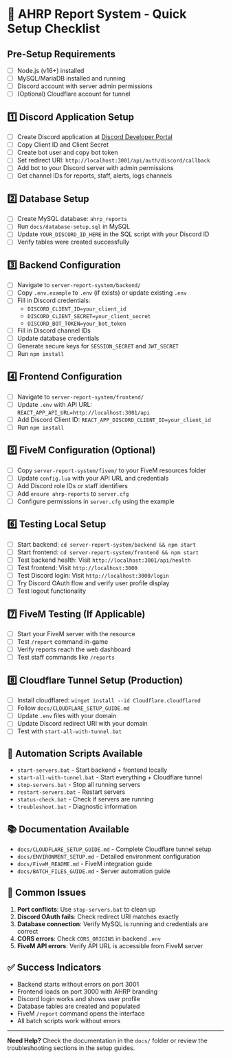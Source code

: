 # 🚀 AHRP Report System - Quick Setup Checklist

## Pre-Setup Requirements
- [ ] Node.js (v16+) installed
- [ ] MySQL/MariaDB installed and running
- [ ] Discord account with server admin permissions
- [ ] (Optional) Cloudflare account for tunnel

## 1️⃣ Discord Application Setup
- [ ] Create Discord application at [Discord Developer Portal](https://discord.com/developers/applications)
- [ ] Copy Client ID and Client Secret
- [ ] Create bot user and copy bot token
- [ ] Set redirect URI: `http://localhost:3001/api/auth/discord/callback`
- [ ] Add bot to your Discord server with admin permissions
- [ ] Get channel IDs for reports, staff, alerts, logs channels

## 2️⃣ Database Setup
- [ ] Create MySQL database: `ahrp_reports`
- [ ] Run `docs/database-setup.sql` in MySQL
- [ ] Update `YOUR_DISCORD_ID_HERE` in the SQL script with your Discord ID
- [ ] Verify tables were created successfully

## 3️⃣ Backend Configuration
- [ ] Navigate to `server-report-system/backend/`
- [ ] Copy `.env.example` to `.env` (if exists) or update existing `.env`
- [ ] Fill in Discord credentials:
  - `DISCORD_CLIENT_ID=your_client_id`
  - `DISCORD_CLIENT_SECRET=your_client_secret`  
  - `DISCORD_BOT_TOKEN=your_bot_token`
- [ ] Fill in Discord channel IDs
- [ ] Update database credentials
- [ ] Generate secure keys for `SESSION_SECRET` and `JWT_SECRET`
- [ ] Run `npm install`

## 4️⃣ Frontend Configuration  
- [ ] Navigate to `server-report-system/frontend/`
- [ ] Update `.env` with API URL: `REACT_APP_API_URL=http://localhost:3001/api`
- [ ] Add Discord Client ID: `REACT_APP_DISCORD_CLIENT_ID=your_client_id`
- [ ] Run `npm install`

## 5️⃣ FiveM Configuration (Optional)
- [ ] Copy `server-report-system/fivem/` to your FiveM resources folder
- [ ] Update `config.lua` with your API URL and credentials
- [ ] Add Discord role IDs or staff identifiers
- [ ] Add `ensure ahrp-reports` to `server.cfg`
- [ ] Configure permissions in `server.cfg` using the example

## 6️⃣ Testing Local Setup
- [ ] Start backend: `cd server-report-system/backend && npm start`
- [ ] Start frontend: `cd server-report-system/frontend && npm start`
- [ ] Test backend health: Visit `http://localhost:3001/api/health`
- [ ] Test frontend: Visit `http://localhost:3000`
- [ ] Test Discord login: Visit `http://localhost:3000/login`
- [ ] Try Discord OAuth flow and verify user profile display
- [ ] Test logout functionality

## 7️⃣ FiveM Testing (If Applicable)
- [ ] Start your FiveM server with the resource
- [ ] Test `/report` command in-game
- [ ] Verify reports reach the web dashboard
- [ ] Test staff commands like `/reports`

## 8️⃣ Cloudflare Tunnel Setup (Production)
- [ ] Install cloudflared: `winget install --id Cloudflare.cloudflared`
- [ ] Follow `docs/CLOUDFLARE_SETUP_GUIDE.md`
- [ ] Update `.env` files with your domain
- [ ] Update Discord redirect URI with your domain
- [ ] Test with `start-all-with-tunnel.bat`

## 🔧 Automation Scripts Available
- `start-servers.bat` - Start backend + frontend locally
- `start-all-with-tunnel.bat` - Start everything + Cloudflare tunnel
- `stop-servers.bat` - Stop all running servers
- `restart-servers.bat` - Restart servers
- `status-check.bat` - Check if servers are running
- `troubleshoot.bat` - Diagnostic information

## 📚 Documentation Available
- `docs/CLOUDFLARE_SETUP_GUIDE.md` - Complete Cloudflare tunnel setup
- `docs/ENVIRONMENT_SETUP.md` - Detailed environment configuration
- `docs/FiveM_README.md` - FiveM integration guide
- `docs/BATCH_FILES_GUIDE.md` - Server automation guide

## 🚨 Common Issues
1. **Port conflicts**: Use `stop-servers.bat` to clean up
2. **Discord OAuth fails**: Check redirect URI matches exactly
3. **Database connection**: Verify MySQL is running and credentials are correct
4. **CORS errors**: Check `CORS_ORIGINS` in backend `.env`
5. **FiveM API errors**: Verify API URL is accessible from FiveM server

## ✅ Success Indicators
- Backend starts without errors on port 3001
- Frontend loads on port 3000 with AHRP branding
- Discord login works and shows user profile
- Database tables are created and populated
- FiveM `/report` command opens the interface
- All batch scripts work without errors

---

**Need Help?** Check the documentation in the `docs/` folder or review the troubleshooting sections in the setup guides.